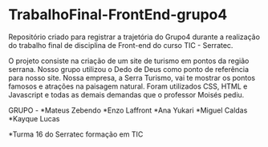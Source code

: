 # TrabalhoFinal-FrontEnd-grupo4
Repositório criado para registrar a trajetória do Grupo4 durante a realização do trabalho final de disciplina de Front-end do curso TIC - Serratec.

O projeto consiste na criação de um site de turismo em pontos da região serrana. Nosso grupo utilizou o Dedo de Deus como ponto de referência para nosso site. Nossa empresa, a Serra Turismo, vai te mostrar os pontos famosos e atrações na paisagem natural. Foram utilizados CSS, HTML e Javascript e todas as demais demandas que o professor Moisés pediu.

GRUPO -
*Mateus Zebendo
*Enzo Laffront
*Ana Yukari
*Miguel Caldas
*Kayque Lucas

*Turma 16 do Serratec formação em TIC
